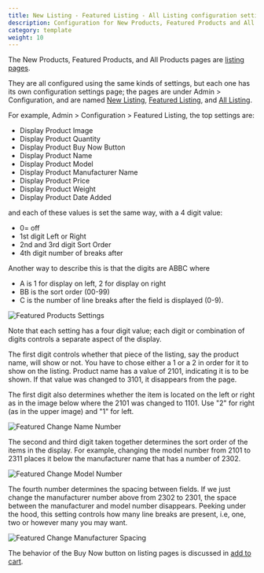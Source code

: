```yaml
---
title: New Listing - Featured Listing - All Listing configuration settings
description: Configuration for New Products, Featured Products and All Products pages 
category: template 
weight: 10
---
```


The New Products, Featured Products, and All Products pages 
are [listing pages](/user/storefront_pages/listing_pages/).  

They are all configured using the same kinds of settings, but each one 
has its own configuration settings page; the pages are under Admin > Configuration, and are named
[New Listing](/user/admin_pages/configuration/configuration_newlisting/),
[Featured Listing](/user/admin_pages/configuration/configuration_featuredlisting/), and 
[All Listing](/user/admin_pages/configuration/configuration_alllisting/).

For example, Admin > Configuration > Featured Listing, the top settings are:

- Display Product Image	
- Display Product Quantity	
- Display Product Buy Now Button	
- Display Product Name
- Display Product Model	
- Display Product Manufacturer Name	
- Display Product Price
- Display Product Weight
- Display Product Date Added

and each of these values is set the same way, with a 4 digit value: 

- 0= off
- 1st digit Left or Right
- 2nd and 3rd digit Sort Order
- 4th digit number of breaks after

Another way to describe this is that the digits are ABBC where 

- A is 1 for display on left, 2 for display on right 
- BB is the sort order (00-99)
- C is the number of line breaks after the field is displayed (0-9).

![Featured Products Settings](/images/featured_products_settings.png) 

Note that each setting has a four digit value; each digit or combination of digits controls a separate aspect of the display. 

The first digit controls whether that piece of the listing, say the product name, will show or not. You have to chose either a 1 or a 2 in order for it to show on the listing. Product name has a value of 2101, indicating it is to be shown. If that value was changed to 3101, it disappears from the page. 

The first digit also determines whether the item is located on the left or right as in the image below where the 2101 was changed to 1101. Use "2" for right (as in the upper image) and "1" for left. 

![Featured Change Name Number](/images/featured_product_settings2.png) 

The second and third digit taken together determines the sort order of the items in the display. For example, changing the model number from 2101 to 2311 places it below the manufacturer name that has a number of 2302. 

![Featured Change Model Number](/images/featured_product_settings3.png) 

The fourth number determines the spacing between fields. If we just change the manufacturer number above from 2302 to 2301, the space between the manufacturer and model number disappears. Peeking under the hood, this setting controls how many line breaks are present, i.e, one, two or however many you may want. 

![Featured Change Manufacturer Spacing](/images/featured_product_settings4.png) 

The behavior of the Buy Now button on listing pages is discussed in [add to cart](/user/storefront_pages/add_to_cart/). 
